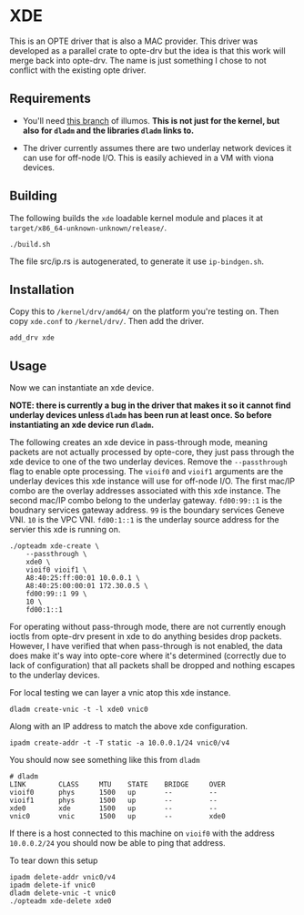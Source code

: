 XDE
===

This is an OPTE driver that is also a MAC provider. This driver was developed as
a parallel crate to opte-drv but the idea is that this work will merge back into
opte-drv. The name is just something I chose to not conflict with the existing
opte driver.

## Requirements

- You'll need
[this branch](https://github.com/oxidecomputer/illumos-gate/tree/xde)
of illumos. **This is not just for the kernel, but also for `dladm` and the
libraries `dladm` links to.**

- The driver currently assumes there are two underlay network devices it can use
  for off-node I/O. This is easily achieved in a VM with viona devices.

## Building

The following builds the `xde` loadable kernel module and places it at
`target/x86_64-unknown-unknown/release/`.

```
./build.sh
```

The file src/ip.rs is autogenerated, to generate it use `ip-bindgen.sh`.

## Installation

Copy this to `/kernel/drv/amd64/` on the platform you're testing on. Then
copy `xde.conf` to `/kernel/drv/`. Then add the driver.

```
add_drv xde
```

## Usage

Now we can instantiate an xde device.

**NOTE: there is currently a bug in the driver that makes it so it cannot find
underlay devices unless `dladm` has been run at least once. So before
instantiating an xde device run `dladm`.**

The following creates an xde device in pass-through mode, meaning packets are not
actually processed by opte-core, they just pass through the xde device to one of
the two underlay devices. Remove the `--passthrough` flag to enable opte
processing. The `vioif0` and `vioif1` arguments are the underlay devices this
xde instance will use for off-node I/O. The first mac/IP combo are the overlay
addresses associated with this xde instance. The second mac/IP combo belong to
the underlay gateway. `fd00:99::1` is the boudnary services gateway address.
`99` is the boundary services Geneve VNI. `10` is the VPC VNI. `fd00:1::1` is
the underlay source address for the servier this xde is running on.

```
./opteadm xde-create \
	--passthrough \
	xde0 \
	vioif0 vioif1 \
	A8:40:25:ff:00:01 10.0.0.1 \
	A8:40:25:00:00:01 172.30.0.5 \
	fd00:99::1 99 \
	10 \
	fd00:1::1
```

For operating without pass-through mode, there are not currently enough ioctls
from opte-drv present in xde to do anything besides drop packets. However, I
have verified that when pass-through is not enabled, the data does make it's way
into opte-core where it's determined (correctly due to lack of configuration)
that all packets shall be dropped and nothing escapes to the underlay devices.

For local testing we can layer a vnic atop this xde instance.

```
dladm create-vnic -t -l xde0 vnic0
```

Along with an IP address to match the above xde configuration.

```
ipadm create-addr -t -T static -a 10.0.0.1/24 vnic0/v4
```

You should now see something like this from `dladm`

```
# dladm
LINK        CLASS     MTU    STATE    BRIDGE     OVER
vioif0      phys      1500   up       --         --
vioif1      phys      1500   up       --         --
xde0        xde       1500   up       --         --
vnic0       vnic      1500   up       --         xde0
```

If there is a host connected to this machine on `vioif0` with the address
`10.0.0.2/24` you should now be able to ping that address.

To tear down this setup
```
ipadm delete-addr vnic0/v4
ipadm delete-if vnic0
dladm delete-vnic -t vnic0
./opteadm xde-delete xde0
```

